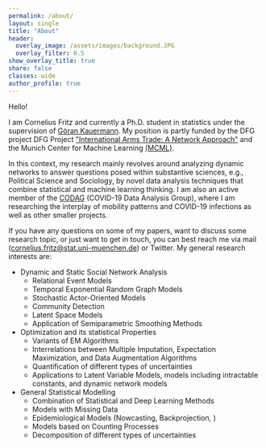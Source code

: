 ```yaml
---
permalink: /about/
layout: single
title: "About"
header:
  overlay_image: /assets/images/background.JPG
  overlay_filter: 0.5
show_overlay_title: true
share: false
classes: wide
author_profile: true  
---
```


Hello! 

I am Cornelius Fritz and currently a Ph.D. student in statistics under the supervision of [Göran Kauermann](https://www.en.wisostat.statistik.uni-muenchen.de/personen/lehrstuhlinhaber/kauermann/index.html). My position is partly funded by the DFG project DFG Project ["International Arms Trade: A Network Approach"](https://www.arms-trade-research.uni-muenchen.de/index.html) and the  Munich Center for Machine Learning [(MCML)](https://mcml.ai/). <br>

In this context, my research mainly revolves around analyzing dynamic networks to answer questions posed within substantive sciences, e.g., Political Science and Sociology, by novel data analysis techniques that combine statistical and machine learning thinking. I am also an active member of the [CODAG](https://www.covid19.statistik.uni-muenchen.de/index.html) (COVID-19 Data Analysis Group), where I am researching the interplay of mobility patterns and COVID-19 infections as well as other smaller projects. <br>

If you have any questions on some of my papers, want to discuss some research topic, or just want to get in touch, you can best reach me via mail (cornelius.fritz@stat.uni-muenchen.de) or Twitter. My general research interests are: 

+ Dynamic and Static Social Network Analysis 
  + Relational Event Models
  + Temporal Exponential Random Graph Models 
  + Stochastic Actor-Oriented Models
  + Community Detection 
  + Latent Space Models 
  + Application of Semiparametric Smoothing Methods 
+ Optimization and its statistical Properties
  + Variants of EM Algorithms 
  + Interrelations between Multiple Imputation, Expectation Maximization, and Data Augmentation Algorithms 
  + Quantification of different types of uncertainties  
  + Applications to Latent Variable Models, models including intractable constants, and dynamic network models 
+ General Statistical Modelling 
  + Combination of Statistical and Deep Learning Methods
  + Models with Missing Data 
  + Epidemiological Models (Nowcasting, Backprojection, )  
  + Models based on Counting Processes
  + Decomposition of different types of uncertainties  
  


